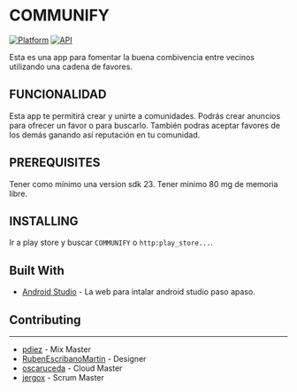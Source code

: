 COMMUNIFY
=================

[![Platform](https://img.shields.io/badge/platform-android-green.svg)](http://developer.android.com/index.html)
[![API](https://img.shields.io/badge/API-23%2B-brightgreen.svg?style=flat)](https://android-arsenal.com/api?level=23)

Esta es una app para fomentar la buena combivencia entre vecinos utilizando una cadena de favores.

FUNCIONALIDAD
-----

Esta app te permitirá crear y unirte a comunidades.
Podrás crear anuncios para ofrecer un favor o para buscarlo.
También podras aceptar favores de los demás ganando así reputación en tu comunidad.

PREREQUISITES
-----

Tener como mínimo una version sdk 23.
Tener minimo 80 mg de memoria libre.

INSTALLING
-----

Ir a play store y buscar `COMMUNIFY` o `http:play_store...`.

Built With
-----

* [Android Studio](https://developer.android.com/studio/install.html) - La web para intalar android studio paso apaso.

## Contributing
-----

* [pdiez](https://github.com/pdiez) - Mix Master
* [RubenEscribanoMartin](https://github.com/RubenEscribanoMartin) - Designer
* [oscaruceda](https://github.com/oscaruceda) - Cloud Master
* [jergox](https://github.com/jergox) - Scrum Master
